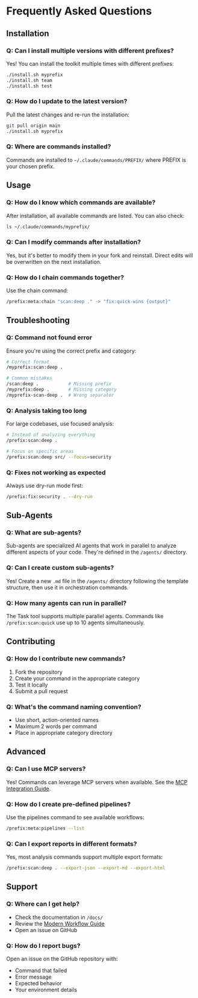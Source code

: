 # Frequently Asked Questions

## Installation

### Q: Can I install multiple versions with different prefixes?
Yes! You can install the toolkit multiple times with different prefixes:
```bash
./install.sh myprefix
./install.sh team
./install.sh test
```

### Q: How do I update to the latest version?
Pull the latest changes and re-run the installation:
```bash
git pull origin main
./install.sh myprefix
```

### Q: Where are commands installed?
Commands are installed to `~/.claude/commands/PREFIX/` where PREFIX is your chosen prefix.

## Usage

### Q: How do I know which commands are available?
After installation, all available commands are listed. You can also check:
```bash
ls ~/.claude/commands/myprefix/
```

### Q: Can I modify commands after installation?
Yes, but it's better to modify them in your fork and reinstall. Direct edits will be overwritten on the next installation.

### Q: How do I chain commands together?
Use the chain command:
```bash
/prefix:meta:chain "scan:deep ." -> "fix:quick-wins {output}"
```

## Troubleshooting

### Q: Command not found error
Ensure you're using the correct prefix and category:
```bash
# Correct format
/myprefix:scan:deep .

# Common mistakes
/scan:deep .           # Missing prefix
/myprefix:deep .       # Missing category
/myprefix-scan-deep .  # Wrong separator
```

### Q: Analysis taking too long
For large codebases, use focused analysis:
```bash
# Instead of analyzing everything
/prefix:scan:deep .

# Focus on specific areas
/prefix:scan:deep src/ --focus=security
```

### Q: Fixes not working as expected
Always use dry-run mode first:
```bash
/prefix:fix:security . --dry-run
```

## Sub-Agents

### Q: What are sub-agents?
Sub-agents are specialized AI agents that work in parallel to analyze different aspects of your code. They're defined in the `/agents/` directory.

### Q: Can I create custom sub-agents?
Yes! Create a new `.md` file in the `/agents/` directory following the template structure, then use it in orchestration commands.

### Q: How many agents can run in parallel?
The Task tool supports multiple parallel agents. Commands like `/prefix:scan:quick` use up to 10 agents simultaneously.

## Contributing

### Q: How do I contribute new commands?
1. Fork the repository
2. Create your command in the appropriate category
3. Test it locally
4. Submit a pull request

### Q: What's the command naming convention?
- Use short, action-oriented names
- Maximum 2 words per command
- Place in appropriate category directory

## Advanced

### Q: Can I use MCP servers?
Yes! Commands can leverage MCP servers when available. See the [MCP Integration Guide](guides/MCP-INTEGRATION.md).

### Q: How do I create pre-defined pipelines?
Use the pipelines command to see available workflows:
```bash
/prefix:meta:pipelines --list
```

### Q: Can I export reports in different formats?
Yes, most analysis commands support multiple export formats:
```bash
/prefix:scan:deep . --export-json --export-md --export-html
```

## Support

### Q: Where can I get help?
- Check the documentation in `/docs/`
- Review the [Modern Workflow Guide](guides/MODERN-WORKFLOW.md)
- Open an issue on GitHub

### Q: How do I report bugs?
Open an issue on the GitHub repository with:
- Command that failed
- Error message
- Expected behavior
- Your environment details